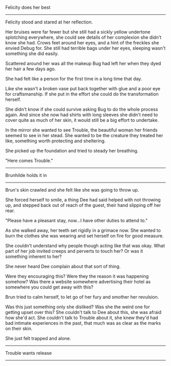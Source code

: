 Felicity does her best
***
Felicity stood and stared at her reflection.

Her bruises were far fewer but she still had a sickly yellow undertone splotching everywhere, she could see details of her complexion she didn't know she had. Crows feet around her eyes, and a hint of the freckles she envied Debug for. She still had terrible bags under her eyes, sleeping wasn't something she did easily.

Scattered around her was all the makeup Bug had left her when they dyed her hair a few days ago. 

She had felt like a person for the first time in a long time that day. 

Like she wasn't a broken vase put back together with glue and a poor eye for craftsmanship. If she put in the effort she could do the transformation herself.

She didn't know if she could survive asking Bug to do the whole process again. And since she now had shirts with long sleeves she didn't need to cover quite as much of her skin, it would still be a big effort to undertake.

In the mirror she wanted to see Trouble, the beautiful woman her friends seemed to see in her stead. She wanted to be the creature they treated her like, something worth protecting and sheltering.

She picked up the foundation and tried to steady her breathing.

"Here comes Trouble."

***

Brunhilde holds it in

***

Brun's skin crawled and she felt like she was going to throw up.

She forced herself to smile, a thing Dee had said helped with not throwing up, and stepped back out of reach of the guest, their hand slipping off her rear.

"Please have a pleasant stay, now...I have other duties to attend to."

As she walked away, her teeth set rigidly in a grimace now. She wanted to burn the clothes she was wearing and set herself on fire for good measure.

She couldn't understand why people though acting like that was okay. What part of her job invited creeps and perverts to touch her? Or was it something inherent to her?

She never heard Dee complain about that sort of thing.

Were they encouraging this? Were they the reason it was happening somehow? Was there a website somewhere advertising their hotel as somewhere you could get away with this?

Brun tried to calm herself, to let go of her fury and smother her revulsion.

Was this just something only she disliked? Was she the weird one for getting upset over this? She couldn't talk to Dee about this, she was afraid how she'd act. She couldn't talk to Trouble about it, she knew they'd had bad intimate experiences in the past, that much was as clear as the marks on their skin.

She just felt trapped and alone.

***

Trouble wants release

***

